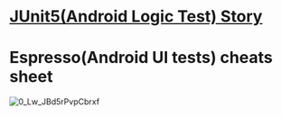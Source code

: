
# [JUnit5(Android Logic Test) Story ](https://www.lordcodes.com/articles/testing-on-android-using-junit-5)




# Espresso(Android UI tests) cheats sheet 

![0_Lw_JBd5rPvpCbrxf](https://user-images.githubusercontent.com/26750131/77078312-c9511300-69cc-11ea-8ce4-54e55d1b82ac.png)









